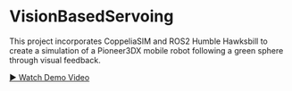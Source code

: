 # VisionBasedServoing

This project incorporates CoppeliaSIM and ROS2 Humble Hawksbill to create a simulation of a Pioneer3DX mobile robot following a green sphere through visual feedback.

[▶ Watch Demo Video](demos/VisualServoingDemo.webm)
